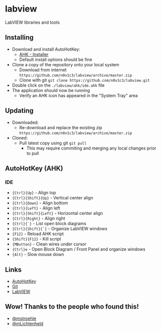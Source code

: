 # labview
LabVIEW libraries and tools

## Installing
- Download and install AutoHotKey:
  - [AHK - Installer](https://autohotkey.com/download/ahk-install.exe)
  - Default install options should be fine
- Clone a copy of the repository onto your local system
  - Download from internet `https://github.com/n0v1c3/labview/archive/master.zip`
  - Clone with git `git clone https://github.com/n0v1c3/labview.git`
- Double click on the `./labview/ahk/ide.ahk` file
- The application should now be running
  - Verify an AHK icon has appeared in the "System Tray" area

## Updating
- Downloaded:
  - Re-download and replace the existing zip `https://github.com/n0v1c3/labview/archive/master.zip`
- Cloned:
  - Pull latest copy using git `git pull`
    - This may require commiting and merging any local changes prior to pull

## AutoHotKey (AHK)
### IDE
- `{Ctrl}{Up}` - Align top
- `{Ctrl}{Shift}{Up}` - Vertical center align
- `{Ctrl}{Down}` - Align bottom
- `{Ctrl}{Left}` - Align left
- `{Ctrl}{Shift}{Left}` - Horizontal center align
- `{Ctrl}{Right}` - Align right
- ``{Ctrl}{`}`` - List open block diagrams
- ``{Ctrl}{Shift}{`}`` - Organize LabVIEW windows
- `{F12}` - Reload AHK script
- `{Shift}{F12}` - Kill script
- `{MButton}` - Clean wires under cursor
- `{Ctrl}e` - Open Block Diagram / Front Panel and organize windows
- `{Alt}` - Slow mouse down

## Links
- [AutoHotKey](https://autohotkey.com/docs/AutoHotkey.htm)
- [Git](https://git-scm.com/)
- [LabVIEW](http://www.ni.com/en-ca/shop/labview.html)

## **Wow!** Thanks to the people who found this!
- [@mstroehle](https://github.com/mstroehle)
- [@mLichtenheld](https://github.com/mLichtenheld)

